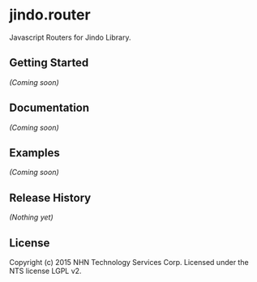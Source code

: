 # jindo.router
Javascript Routers for Jindo Library.

## Getting Started
_(Coming soon)_

## Documentation
_(Coming soon)_

## Examples
_(Coming soon)_

## Release History
_(Nothing yet)_

## License
Copyright (c) 2015 NHN Technology Services Corp.
Licensed under the NTS license LGPL v2.
